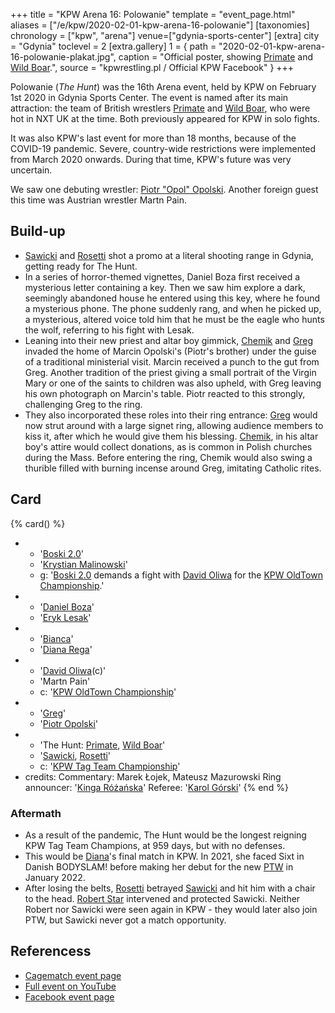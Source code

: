 +++
title = "KPW Arena 16: Polowanie"
template = "event_page.html"
aliases = ["/e/kpw/2020-02-01-kpw-arena-16-polowanie"]
[taxonomies]
chronology = ["kpw", "arena"]
venue=["gdynia-sports-center"]
[extra]
city = "Gdynia"
toclevel = 2
[extra.gallery]
1 = { path = "2020-02-01-kpw-arena-16-polowanie-plakat.jpg", caption = "Official poster, showing [Primate](@/w/primate.md) and [Wild Boar](@/w/wild-boar.md).", source = "kpwrestling.pl / Official KPW Facebook" }
+++

Polowanie (_The Hunt_) was the 16th Arena event, held by KPW on February 1st 2020 in Gdynia Sports Center. The event is named after its main attraction: the team of British wrestlers [Primate](@/w/primate.md) and [Wild Boar](@/w/wild-boar.md), who were hot in NXT UK at the time. Both previously appeared for KPW in solo fights.

It was also KPW's last event for more than 18 months, because of the COVID-19 pandemic. Severe, country-wide restrictions were implemented from March 2020 onwards. During that time, KPW's future was very uncertain.

We saw one debuting wrestler: [Piotr "Opol" Opolski](@/w/piotr-opolski.md). Another foreign guest this time was Austrian wrestler Martn Pain.

## Build-up

* [Sawicki](@/w/sawicki.md) and [Rosetti](@/w/rosetti.md) shot a promo at a literal shooting range in Gdynia, getting ready for The Hunt.
* In a series of horror-themed vignettes, Daniel Boza first received a mysterious letter containing a key. Then we saw him explore a dark, seemingly abandoned house he entered using this key, where he found a mysterious phone. The phone suddenly rang, and when he picked up, a mysterious, altered voice told him that he must be the eagle who hunts the wolf, referring to his fight with Lesak.
* Leaning into their new priest and altar boy gimmick, [Chemik](@/w/chemik.md) and [Greg](@/w/greg.md) invaded the home of Marcin Opolski's (Piotr's brother) under the guise of a traditional ministerial visit. Marcin received a punch to the gut from Greg. Another tradition of the priest giving a small portrait of the Virgin Mary or one of the saints to children was also upheld, with Greg leaving his own photograph on Marcin's table. Piotr reacted to this strongly, challenging Greg to the ring.
* They also incorporated these roles into their ring entrance: [Greg](@/w/greg.md) would now strut around with a large signet ring, allowing audience members to kiss it, after which he would give them his blessing. [Chemik](@/w/chemik.md), in his altar boy's attire would collect donations, as is common in Polish churches during the Mass. Before entering the ring, Chemik would also swing a thurible filled with burning incense around Greg, imitating Catholic rites.

## Card

{% card() %}
- - '[Boski 2.0](@/w/ostrowski.md)'
  - '[Krystian Malinowski](@/w/krystian-malinowski.md)'
  - g: '[Boski 2.0](@/w/ostrowski.md) demands a fight with [David Oliwa](@/w/david-oliwa.md) for the [KPW OldTown Championship](@/c/kpw-old-town-championship.md).'
- - '[Daniel Boza](@/w/mutant.md)'
  - '[Eryk Lesak](@/w/eryk-lesak.md)'
- - '[Bianca](@/w/bianca.md)'
  - '[Diana Rega](@/w/diana-strong.md)'
- - '[David Oliwa](@/w/david-oliwa.md)(c)'
  - 'Martn Pain'
  - c: '[KPW OldTown Championship](@/c/kpw-old-town-championship.md)'
- - '[Greg](@/w/greg.md)'
  - '[Piotr Opolski](@/w/piotr-opolski.md)'
- - 'The Hunt: [Primate](@/w/primate.md), [Wild Boar](@/w/wild-boar.md)'
  - '[Sawicki](@/w/sawicki.md), [Rosetti](@/w/rosetti.md)'
  - c: '[KPW Tag Team Championship](@/c/kpw-tag-team-championship.md)'
- credits:
    Commentary: Marek Łojek, Mateusz Mazurowski
    Ring announcer: '[Kinga Różańska](@/w/kinga-miotke.md)'
    Referee: '[Karol Górski](@/w/iskra.md)'
{% end %}

### Aftermath

* As a result of the pandemic, The Hunt would be the longest reigning KPW Tag Team Champions, at 959 days, but with no defenses.
* This would be [Diana](@/w/diana-strong.md)'s final match in KPW. In 2021, she faced Sixt in Danish BODYSLAM! before making her debut for the new [PTW](@/o/ptw.md) in January 2022.
* After losing the belts, [Rosetti](@/w/rosetti.md) betrayed [Sawicki](@/w/sawicki.md) and hit him with a chair to the head. [Robert Star](@/w/robert-star.md) intervened and protected Sawicki. Neither Robert nor Sawicki were seen again in KPW - they would later also join PTW, but Sawicki never got a match opportunity.

## Referencess

* [Cagematch event page](https://www.cagematch.net/?id=1&nr=270643)
* [Full event on YouTube](https://www.youtube.com/watch?v=i1SwLDEX6IM)
* [Facebook event page](https://www.facebook.com/events/560697841420090/)
